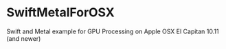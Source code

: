 # SwiftMetalForOSX
Swift and Metal example for GPU Processing on Apple OSX El Capitan 10.11 (and newer)

